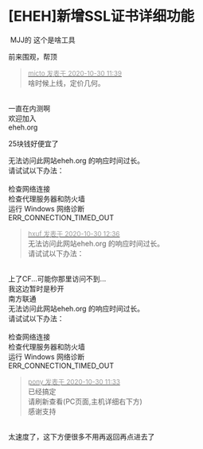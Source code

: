 # [EHEH]新增SSL证书详细功能


<img src="static/image/smiley/default/lol.gif" smilieid="12" border="0" alt="" /> MJJ的 这个是啥工具

前来围观，帮顶

<div class="quote"><blockquote><font size="2"><a href="https://www.hostloc.com/forum.php?mod=redirect&amp;goto=findpost&amp;pid=9374356&amp;ptid=760145" target="_blank"><font color="#999999">micto 发表于 2020-10-30 11:39</font></a></font><br />
啥时候上线，定价几何。</blockquote></div><br />
一直在内测啊<br />
欢迎加入<br />
eheh.org

25块钱好便宜了

无法访问此网站eheh.org 的响应时间过长。<br />
请试试以下办法：<br />
<br />
检查网络连接<br />
检查代理服务器和防火墙<br />
运行 Windows 网络诊断<br />
ERR_CONNECTION_TIMED_OUT

<div class="quote"><blockquote><font size="2"><a href="https://www.hostloc.com/forum.php?mod=redirect&amp;goto=findpost&amp;pid=9374622&amp;ptid=760145" target="_blank"><font color="#999999">hxuf 发表于 2020-10-30 12:36</font></a></font><br />
无法访问此网站eheh.org 的响应时间过长。<br />
请试试以下办法：</blockquote></div><br />
上了CF...可能你那里访问不到...<br />
我这边暂时是秒开<br />
南方联通

<br />
无法访问此网站eheh.org 的响应时间过长。<br />
请试试以下办法：<br />
<br />
检查网络连接<br />
检查代理服务器和防火墙<br />
运行 Windows 网络诊断<br />
ERR_CONNECTION_TIMED_OUT

<div class="quote"><blockquote><font size="2"><a href="https://www.hostloc.com/forum.php?mod=redirect&amp;goto=findpost&amp;pid=9374316&amp;ptid=760145" target="_blank"><font color="#999999">pony 发表于 2020-10-30 11:33</font></a></font><br />
已经搞定<br />
请刷新查看(PC页面,主机详细右下方)<br />
感谢支持</blockquote></div><br />
太速度了，这下方便很多不用再返回再点进去了<img id="aimg_W28KA" onclick="zoom(this, this.src, 0, 0, 0)" class="zoom" src="https://cdn.jsdelivr.net/gh/hishis/forum-master/public/images/patch.gif" onmouseover="img_onmouseoverfunc(this)" onload="thumbImg(this)" border="0" alt="" />
